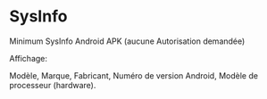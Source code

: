 # SysInfo
Minimum SysInfo Android APK (aucune Autorisation demandée)

Affichage:

Modèle, 
Marque, 
Fabricant, 
Numéro de version Android, 
Modèle de processeur (hardware).

